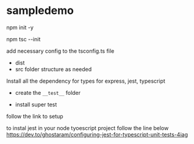 # sampledemo

npm init -y

npm tsc --init

add necessary config to the tsconfig.ts file

- dist
- src
  folder structure as needed

Install all the dependency for types for express, jest, typescript

- create the `__test__` folder

- install super test

follow the link to setup

to instal jest in your node tyoescript project
follow the line below
https://dev.to/ghostaram/configuring-jest-for-typescript-unit-tests-4iag
